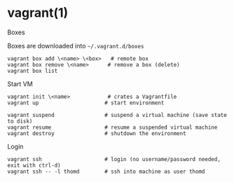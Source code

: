 
# vagrant(1)

Boxes

  Boxes are downloaded into `~/.vagrant.d/boxes`

    vagrant box add \<name> \<box>   # remote box
    vagrant box remove \<name>      # remove a box (delete)
    vagrant box list

Start VM

    vagrant init \<name>            # crates a Vagrantfile
    vagrant up                     # start environment

    vagrant suspend                # suspend a virtual machine (save state to disk)
    vagrant resume                 # resume a suspended virtual machine
    vagrant destroy                # shutdown the environment

Login

    vagrant ssh                    # login (no username/password needed, exit with ctrl-d)
    vagrant ssh -- -l thomd        # ssh into machine as user thomd
